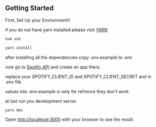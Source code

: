 ## Getting Started

First, Set Up your Environment!!

if you do not have yarn installed please visit [YARN](https://yarnpkg.com/getting-started/install)

```bash
nvm use
```

```bash
yarn install
```

after installing all the dependencies copy .env.example to .env

now go to [Spotify API](https://developer.spotify.com/dashboard) and create an app there.

replace your SPOTIFY_CLIENT_ID and SPOTIFY_CLIENT_SECRET and in .env file

values into .env.example is only for refrence they don't work.

at last run you development server.

```bash
yarn dev
```

Open [http://localhost:3000](http://localhost:3000) with your browser to see the result.